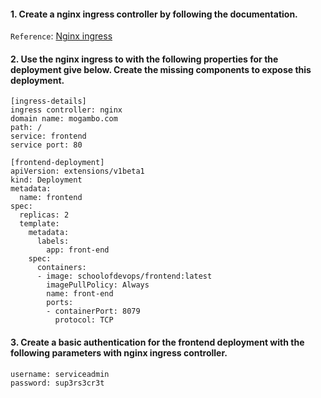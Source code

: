 #### 1. Create a nginx ingress controller by following the documentation.
`Reference`: [Nginx ingress](https://kubernetes.github.io/ingress-nginx/deploy/#generic-deployment)

#### 2. Use the nginx ingress to with the following properties for the deployment give below. Create the missing components to expose this deployment.
```
[ingress-details]
ingress controller: nginx
domain name: mogambo.com
path: /
service: frontend
service port: 80
```
```
[frontend-deployment]
apiVersion: extensions/v1beta1
kind: Deployment
metadata:
  name: frontend
spec:
  replicas: 2
  template:
    metadata:
      labels:
        app: front-end
    spec:
      containers:
      - image: schoolofdevops/frontend:latest
        imagePullPolicy: Always
        name: front-end
        ports:
        - containerPort: 8079
          protocol: TCP
```

#### 3. Create a basic authentication for the frontend deployment with the following parameters with nginx ingress controller.
```
username: serviceadmin
password: sup3rs3cr3t
```
